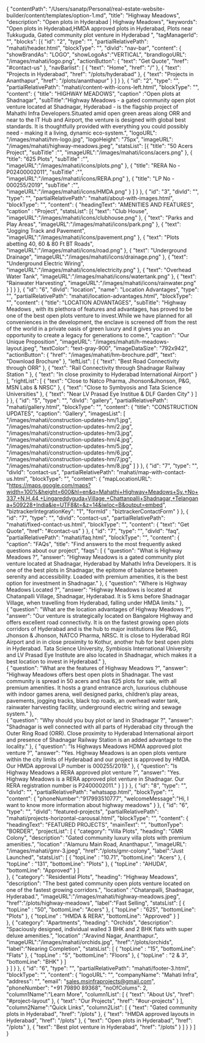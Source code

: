 {
  "contentPath": "/Users/sanatp/Personal/real-estate-website-builder/content/templates/option-1.md",
  "title": "Highway Meadows",
  "description": "Open plots in Hyderabad | Highway Meadows",
  "keywords": "Open plots in Hyderabad,HMDA approved plots in Hyderabad, Plots near Tukkuguda, Gated community plot venture in Hyderabad ",
  "tagManagerId": "",
  "blocks": [{
      "id": "2",
      "type": "",
      "partialRelativePath": "mahati/header.html",
      "blockType": "",
      "divId": "nav-bar",
      "content": {
        "showBrandAs": "LOGO",
        "showLogoAs":"VERTICAL",
        "brandlogoURL": "/images/mahati/logo.png",
        "actionButton": {
            "text": "Get Quote",
            "href": "#contact-us"
        },
        "navBarlist": [
          {
            "text": "Home",
            "href": "/"
          },
          {
            "text": "Projects in Hyderabad",
            "href": "/plots/hyderabad"
          },
          {
            "text": "Projects in Ananthapur",
            "href": "/plots/ananthapur"
          }
        ]
      }
    },
    {
      "id": "2",
      "type": "",
      "partialRelativePath": "mahati/content-with-icons-left.html",
      "blockType": "",
      "content": {
        "title": "HIGHWAY MEADOWS",
        "caption" :"Open plots at Shadnagar",
        "subTitle":"Highway Meadows - a gated community open plot venture located at Shadnagar, Hyderabad - is the flagship project of Mahathi Infra Developers.Situated amid open green areas along ORR and near to the IT Hub and Airport, the venture is designed with global best standards. It is thoughtfully provided with everything you could possibly need - making it a living, dynamic eco-system.",
        "logoURL": "/images/mahati/hm-logo.jpg",
        "logoHeight": "75px",
        "imageURL": "/images/mahati/highway-meadows.jpeg",
        "statsList": [{
            "title": "50 Acers Project",
            "subTitle" :"",
            "imageURL":"/images/mahati/icons/acers.png"
          },
          {
            "title": "625 Plots",
            "subTitle" :"",
            "imageURL":"/images/mahati/icons/plots.png"
          },
            {
            "title": "RERA No - P02400002011",
            "subTitle" :"",
            "imageURL":"/images/mahati/icons/RERA.png"
          },
          {
            "title": "LP No - 000255/2019",
            "subTitle" :"",
            "imageURL":"/images/mahati/icons/HMDA.png"
          }
        ]
      }
    },
    {
      "id": "3",
      "divId": "",
      "type": "",
      "partialRelativePath": "mahati/about-with-images.html",
      "blockType": "",
      "content": {
        "headingText": "AMENITIES AND FEATURES",
        "caption" : "Project",
        "statsList": [{
            "text": "Club House",
            "imageURL":"/images/mahati/icons/clubhouse.png"
          },
          {
            "text": "Parks and Play Areas",
            "imageURL":"/images/mahati/icons/park.png"
          },
          {
            "text": "Jogging Track and Pavement",
            "imageURL":"/images/mahati/icons/pavement.png"
          },
          {
            "text": "Plots abetting 40, 60 & 80 Ft BT Roads",
            "imageURL":"/images/mahati/icons/road.png"
          },
          {
            "text": "Underground Drainage",
            "imageURL":"/images/mahati/icons/drainage.png"
          },
          {
            "text": "Underground Electric Wiring",
            "imageURL":"/images/mahati/icons/electricity.png"
          },
          {
            "text": "Overhead Water Tank",
            "imageURL":"/images/mahati/icons/watertank.png"
          },
          {
            "text": "Rainwater Harvesting",
            "imageURL":"/images/mahati/icons/rainwater.png"
          }
        ]
      }
    },
    {
      "id": "6",
      "divId": "location",
      "name": "Location Advantages",
      "type": "",
      "partialRelativePath": "mahati/location-advantages.html",
      "blockType": "",
      "content": {
        "title": "LOCATION ADVANTAGES",
        "subTitle": "Highway Meadows , with its plethora of features and advantages, has proved to be one of the best open plots venture to invest.While we have planned for all conveniences in the development, the enclave is screened off from the rest of the world in a private oasis of green luxury and it gives you an opportunity to create a legacy for generations to come.",
        "caption": "Our Unique Proposition",
        "imageURL": "/images/mahati/h-meadows-layout.jpeg",
        "textColor": "text-gray-900",
        "imageDataSize": "792x942",
        "actionButton": {
          "href": "/images/mahati/hm-brochure.pdf",
          "text": "Download Brochure"
        },
        "leftList": [
          {
            "text": "Best Road Connectivity through ORR"
          },
          {
            "text": "Rail Connectivity through Shadnagar Railway Station "
          },
          {
            "text": "In close proximity to Hyderabad International Airport"
          }
         ],
         "rightList": [
          {
            "text": "Close to Natco Pharma, Jhonson&Jhonson, P&G, MSN Labs & NRSC"
          },
          {
            "text": "Close to Symbyosis and Tata Science Universities"
          },
          {
            "text": "Near LV Prasad Eye Institue & DLF Garden City"
          }
         ]
      }
    },
    {
      "id": "5",
      "type": "",
      "divId": "gallery",
      "partialRelativePath": "mahati/gallery.html",
      "blockType": "",
      "content": {
        "title": "CONSTRUCTION UPDATES",
        "caption": "Gallery",
        "imagesList": [
          "/images/mahati/construction-updates-hm/1.jpg",
          "/images/mahati/construction-updates-hm/2.jpg",
          "/images/mahati/construction-updates-hm/3.jpg",
          "/images/mahati/construction-updates-hm/4.jpg",
          "/images/mahati/construction-updates-hm/5.jpg",
          "/images/mahati/construction-updates-hm/6.jpg",
          "/images/mahati/construction-updates-hm/7.jpg",
          "/images/mahati/construction-updates-hm/8.jpg"
        ]
      }
    },
    {
      "id": "7",
      "type": "",
      "divId": "contact-us",
      "partialRelativePath": "mahati/map-with-contact-us.html",
      "blockType": "",
      "content": {
        "mapLocationURL": "https://maps.google.com/maps?width=100%&height=600&hl=en&q=Mahathi+Highway+Meadows+Sy.+No+337,+N.H.44,+Lingareddyguda+Village,+Chattanpalli+Shadnagar,+Telangana+509228+India&ie=UTF8&t=&z=14&iwloc=B&output=embed",
        "biztrackerIntegrationKey": "1",
        "formId" : "biztrackerContactForm"
      }
    },
    {
      "id": "7",
      "type": "",
      "divId": "contact-us",
      "partialRelativePath": "mahati/fixed-contact-us.html",
      "blockType": "",
      "content": {
        "text": "Get Quote",
        "href": "#contact-us"
      }
    },
    {
      "id": "7",
      "type": "",
      "divId": "faq",
      "partialRelativePath": "mahati/faq.html",
      "blockType": "",
      "content": {
        "caption": "FAQs",
        "title": "Find answers to the most frequently asked questions about our project",
        "faqs": [
          {
            "question": "What is Highway Meadows ?",
            "answer": "Highway Meadows is a gated community plot venture located at Shadnagar, Hyderabad by Mahathi Infra Developers. It is one of the best plots in Shadnagar, the epitome of balance between serenity and accessibility. Loaded with premium amenities, it is the best option for investment in Shadnagar."
          }, 
          {
            "question": "Where is Highway Meadows Located ?",
            "answer": "Highway Meadows is located at Chatanpalli Village, Shadnagar, Hyderabad. It is 5 kms before Shadnagar Village, when travelling from Hyderabad, falling under HMDA limits."
          },   
          {
            "question": "What are the location advantages of Highway Meadows ?",
            "answer": "Our venture is strategically located on Bangalore Highway and offers excellent road connectivity. It is on the fastest growing open plots corridors of Hyderabad and is the hub to major institutions like P&G, Jhonson & Jhonson, NATCO Pharma, NRSC. It is close to Hyderabad RGI Airport and in in close proximity to Kothur, another hub for best open plots in Hyderabad. Tata Science University, Symbiosis International University and LV Prasad Eye Institute are also located in Shadnagar, which makes it a best location to invest in Hyderabad."
          },   
          {
            "question": "What are the features of Highway Meadows ?",
            "answer": "Highway Meadows offers best open plots in Shadnagar. The vast community is spread in 50 acers and has 625 plots for sale, with all premium amenities. It hosts a grand entrance arch, luxurious clubhouse with indoor games arena, well designed parks, children’s play areas, pavements, jogging tracks, black top roads, an overhead water tank, rainwater harvesting facility, underground electric wiring and sewage system."
          },  
          {
            "question": "Why should you buy plot or land in Shadnagar ?",
            "answer": "Shadnagar is well connected with all parts of Hyderabad city through the Outer Ring Road (ORR). Close proximity to Hyderabad International airport and presence of Shadnagar Railway Station is an added advantage to the locality."
          },
          {
            "question": "Is Highways Meadows HDMA approved plot venture ?",
            "answer": "Yes. Highway Meadows is an open plots venture within the city limits of Hyderabad and our project is approved by HMDA. Our HMDA approval LP number is 000255/2019."
          },
          {
            "question": "Is Highway Meadows a RERA approved plot venture ?",
            "answer": "Yes. Highway Meadows is a RERA approved plot venture in Shadnagar. Our RERA registration number is P2400002011."
          }
        ]
      }
    },
    {
      "id": "8",
      "type": "",
      "divId": "",
      "partialRelativePath": "whatsapp.html",
      "blockType": "",
      "content": {
        "phoneNumber":"917993510777",
        "welcomeMessage":"Hi, I want to know more information about highway meadows"
      }
    },
    {
      "id": "6",
      "type": "",
      "divId": "featured-projects",
      "partialRelativePath": "mahati/projects-horizontal-carousal.html",
      "blockType": "",
      "content": {
        "headingText": "FEATURED PROJECTS",
        "mainText": "",
        "buttonType": "BORDER",
        "projectList": [
          {
            "category": "Villa Plots",
            "heading": "GMR Colony",
            "description": "Gated community luxury villa plots with premium amenities.",
            "location" :"Alamuru Main Road, Ananthapur.",
            "imageURL": "/images/mahati/gmr-3.jpeg",
            "href":"/plots/gmr-colony",
            "label":"Just Launched",
            "statsList": [
              {
                "topLine" : "10.71",
                "bottomLine": "Acers"
              },
              {
                "topLine" : "131",
                "bottomLine": "Plots"
              },
              {
                "topLine" : "AHUDA",
                "bottomLine": "Approved"
              }
            ]  
          },
          {
            "category": "Residential Plots",
            "heading": "Highway Meadows",
            "description": "The best gated community open plots venture located on one of the fastest growing corridors.",
            "location" :"Chatanpalli, Shadnagar, Hyderabad.",
            "imageURL":"/images/mahati/highway-meadows.jpeg",
            "href":"/plots/highway-meadows",
            "label":"Fast Selling",
            "statsList": [
              {
                "topLine" : "50",
                "bottomLine": "Acers"
              },
              {
                "topLine" : "625",
                "bottomLine": "Plots"
              },
                {
                "topLine" : "HMDA & RERA",
                "bottomLine": "Approved"
              }
            ]          
          },
          {
            "category": "Apartments",
            "heading": "Orchids",
            "description": "Spaciously designed, individual walled 3 BHK and 2 BHK flats with super deluxe amenities.",
            "location" :"Aravind Nagar, Ananthapur.",
            "imageURL":"/images/mahati/orchids.jpg",
            "href":"/plots/orchids",
            "label":"Nearing Completion",
            "statsList": [
              {
                "topLine" : "15",
                "bottomLine": "Flats"
              },
              {
                "topLine" : "5",
                "bottomLine": "Floors"
              },
              {
                "topLine" : "2 & 3",
                "bottomLine": "BHK"
              }
            ]  
          }
        ]
      }
    },
    {
      "id": "6",
      "type": "",
      "partialRelativePath": "mahati/footer-3.html",
      "blockType": "",
      "content": {
        "logoURL": "",
        "companyName": "Mahati Infra",
        "address": "",
        "email": "sales.msinfraprojects@gmail.com",
        "phoneNumber": "+91 79890 89368",
        "noOfColums": 2,
        "column1Name":"Learn More",
        "column1List": [
        {
            "text": "About Us",
            "href": "#project-layout"
          },
          {
            "text": "Our Projects",
            "href": "#our-projects"
          }
        ],
        "column2Name":"Quick Links",
        "column2List": [
          {
            "text": "Gated community plots in Hyderabad",
            "href": "/plots"
          },
          {
            "text": "HMDA approved layouts in Hyderabad",
            "href": "/plots"
          },
          {
            "text": "Open plots in Hyderabad",
            "href": "/plots"
          },
          {
            "text": "Best plot venture in Hyderabad",
            "href": "/plots"
          }
        ]
      }
    }
  ]
}
